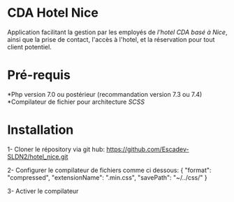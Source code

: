 # CDA Hotel Nice

Application facilitant la gestion par les employés de *l'hotel CDA basé à Nice*, ainsi que la prise de contact, l'accès à l'hotel, et la réservation pour tout client potentiel.


# Pré-requis

*Php version 7.0 ou postérieur (recommandation version 7.3 ou 7.4)
*Compilateur de fichier pour architecture _SCSS_

# Installation

1- Cloner le répository via git hub:
https://github.com/Escadev-SLDN2/hotel_nice.git

2- Configurer le compilateur de fichiers comme ci dessous:
    {
      "format": "compressed",
      "extensionName": ".min.css",
      "savePath": "~/../css/"
    }

3- Activer le compilateur 
